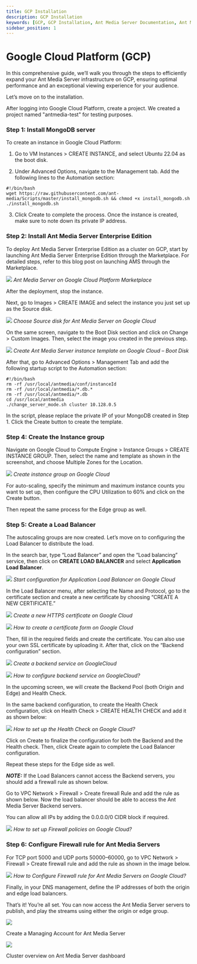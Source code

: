 ```yaml
---
title: GCP Installation 
description: GCP Installation
keywords: [GCP, GCP Installation, Ant Media Server Documentation, Ant Media Server Tutorials, Google Cloud Platform installation]
sidebar_position: 1
---
```


# Google Cloud Platform (GCP)

In this comprehensive guide, we’ll walk you through the steps to efficiently expand your Ant Media Server infrastructure on GCP, ensuring optimal performance and an exceptional viewing experience for your audience.

Let’s move on to the installation.

After logging into Google Cloud Platform, create a project. We created a project named "antmedia-test" for testing purposes.

### Step 1: Install MongoDB server

To create an instance in Google Cloud Platform:

1. Go to VM Instances > CREATE INSTANCE, and select Ubuntu 22.04 as the boot disk.

2. Under Advanced Options, navigate to the Management tab. Add the following lines to the Automation section:

```shell
#!/bin/bash
wget https://raw.githubusercontent.com/ant-media/Scripts/master/install_mongodb.sh && chmod +x install_mongodb.sh
./install_mongodb.sh
```

3. Click Create to complete the process. Once the instance is created, make sure to note down its private IP address.

### Step 2: Install Ant Media Server Enterprise Edition

To deploy Ant Media Server Enterprise Edition as a cluster on GCP, start by launching Ant Media Server Enterprise Edition through the Marketplace. For detailed steps, refer to this blog post on launching AMS through the Marketplace.

![](@site/static/img/gcp-installation/antmedia-gcp-marketplace-first-image-1024x496.png)
*Ant Media Server on Google Cloud Platform Marketplace*

After the deployment, stop the instance.

Next, go to Images > CREATE IMAGE and select the instance you just set up as the Source disk.

![](@site/static/img/gcp-installation/antmedia-gcp-marketplace-second-image-1024x496.png)
*Choose Source disk for Ant Media Server on Google Cloud*

On the same screen, navigate to the Boot Disk section and click on Change > Custom Images. Then, select the image you created in the previous step.

![](@site/static/img/gcp-installation/antmedia-gcp-marketplace-third-image-1024x496.png)
*Create Ant Media Server instance template on Google Cloud – Boot Disk*

After that, go to Advanced Options > Management Tab and add the following startup script to the Automation section:

```shell
#!/bin/bash
rm -rf /usr/local/antmedia/conf/instanceId
rm -rf /usr/local/antmedia/*.db.*
rm -rf /usr/local/antmedia/*.db
cd /usr/local/antmedia
./change_server_mode.sh cluster 10.128.0.5
```

In the script, please replace the private IP of your MongoDB created in Step 1. Click the Create button to create the template.

### Step 4: Create the Instance group

Navigate on Google Cloud to Compute Engine > Instance Groups > CREATE INSTANCE GROUP. Then, select the name and template as shown in the screenshot, and choose Multiple Zones for the Location.

![](@site/static/img/gcp-installation/antmedia-gcp-marketplace-fourth-image-1024x496.png)
*Create instance group on Google Cloud*


For auto-scaling, specify the minimum and maximum instance counts you want to set up, then configure the CPU Utilization to 60% and click on the Create button.

Then repeat the same process for the Edge group as well.

### Step 5: Create a Load Balancer

The autoscaling groups are now created. Let’s move on to configuring the Load Balancer to distribute the load.

In the search bar, type “Load Balancer” and open the “Load balancing” service, then click on **CREATE LOAD BALANCER** and select **Application Load Balancer**.

![](@site/static/img/gcp-installation/antmedia-gcp-marketplace-fifth-image-1024x496.png)
*Start configuration for Application Load Balancer on Google Cloud*

In the Load Balancer menu, after selecting the Name and Protocol, go to the certificate section and create a new certificate by choosing “CREATE A NEW CERTIFICATE.”

![](@site/static/img/gcp-installation/antmedia-gcp-marketplace-sixth-image-1024x496.png)
*Create a new HTTPS certificate on Google Cloud*

![](@site/static/img/gcp-installation/antmedia-gcp-marketplace-seventh-image-1024x496.png)
*How to create a certificate form on Google Cloud*

Then, fill in the required fields and create the certificate. You can also use your own SSL certificate by uploading it. After that, click on the “Backend configuration” section.

![](@site/static/img/gcp-installation/antmedia-gcp-marketplace-eight-image-1024x496.png)
*Create a backend service on GoogleCloud*

![](@site/static/img/gcp-installation/antmedia-gcp-marketplace-image-nine-1024x496.png)
*How to configure backend service on GoogleCloud?*


In the upcoming screen, we will create the Backend Pool (both Origin and Edge) and Health Check.

In the same backend configuration, to create the Health Check configuration, click on Health Check > CREATE HEALTH CHECK and add it as shown below:

![](@site/static/img/gcp-installation/antmedia-gcp-marketplace-image-ten-1024x496.png)
*How to set up the Health Check on Google Cloud?*

Click on Create to finalize the configuration for both the Backend and the Health check. Then, click Create again to complete the Load Balancer configuration.

Repeat these steps for the Edge side as well.

 **_NOTE:_** If the Load Balancers cannot access the Backend servers, you should add a firewall rule as shown below.

Go to VPC Network > Firewall > Create firewall Rule and add the rule as shown below. Now the load balancer should be able to access the Ant Media Server Backend servers.

You can allow all IPs by adding the 0.0.0.0/0 CIDR block if required.

![](@site/static/img/gcp-installation/antmedia-gcp-marketplace-image-eleven-1024x496.png)
*How to set up Firewall policies on Google Cloud?*

### Step 6: Configure Firewall rule for Ant Media Servers

For TCP port 5000 and UDP ports 50000–60000, go to VPC Network > Firewall > Create firewall rule and add the rule as shown in the image below.

![](@site/static/img/gcp-installation/antmedia-gcp-marketplace-image-twelve-1024x496.png)
*How to Configure Firewall rule for Ant Media Servers on Google Cloud?*

Finally, in your DNS management, define the IP addresses of both the origin and edge load balancers.

That’s it! You’re all set. You can now access the Ant Media Server servers to publish, and play the streams using either the origin or edge group.

![](@site/static/img/gcp-installation/antmedia-gcp-marketplace-image-thirteen-1024x496.png)
<p align="left">Create a Managing Account for Ant Media Server</p>


![](@site/static/img/gcp-installation/antmedia-gcp-marketplace-image-fourteen-1024x496.png)
<p align="left">Cluster overview on Ant Media Server dashboard</p>
